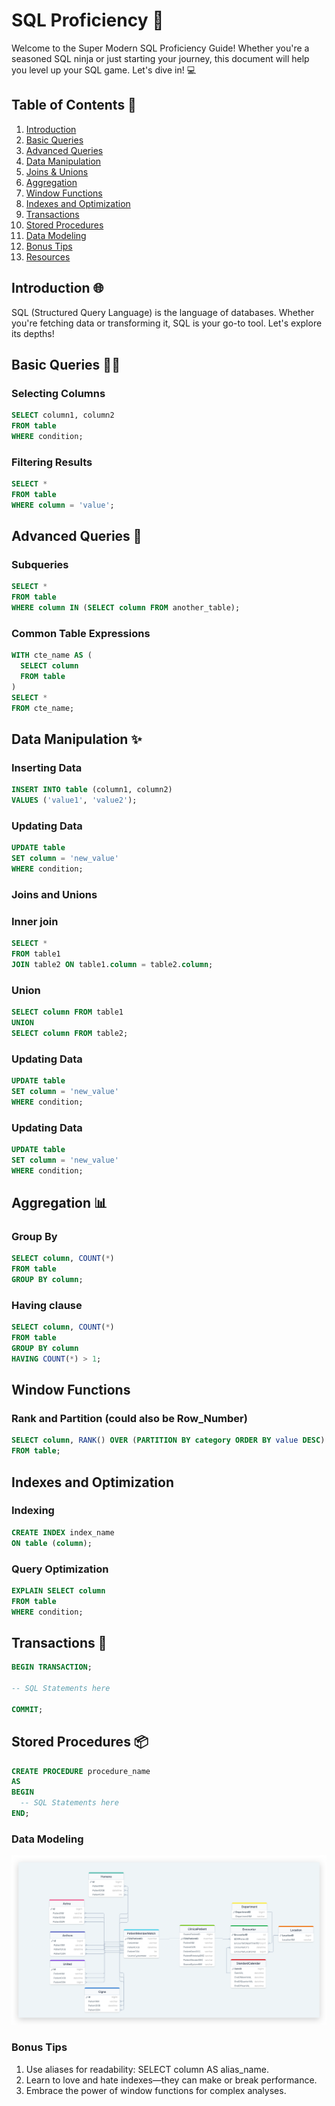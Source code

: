 # SQL Proficiency 🚀

Welcome to the Super Modern SQL Proficiency Guide! Whether you're a seasoned SQL ninja or just starting your journey, this document will help you level up your SQL game. Let's dive in! 💻

## Table of Contents 📑

1. [Introduction](##introduction)
2. [Basic Queries](##basic-queries)
3. [Advanced Queries](##advanced-queries)
4. [Data Manipulation](##data-manipulation)
5. [Joins & Unions](##joins-and-unions)
6. [Aggregation](##aggregation)
7. [Window Functions](##window-functions)
8. [Indexes and Optimization](##indexes-and-optimization)
9. [Transactions](##transactions)
10. [Stored Procedures](##stored-procedures)
11. [Data Modeling](##data-modeling)
12. [Bonus Tips](##bonus-tips)
13. [Resources](resources)

## Introduction 🌐

SQL (Structured Query Language) is the language of databases. Whether you're fetching data or transforming it, SQL is your go-to tool. Let's explore its depths!

## Basic Queries 🕵️‍♂️

### Selecting Columns

```sql
SELECT column1, column2
FROM table
WHERE condition;
```

### Filtering Results

```sql
SELECT *
FROM table
WHERE column = 'value';
```
## Advanced Queries 🚀

### Subqueries

```sql
SELECT *
FROM table
WHERE column IN (SELECT column FROM another_table);
```

### Common Table Expressions

```sql
WITH cte_name AS (
  SELECT column
  FROM table
)
SELECT *
FROM cte_name;
```


## Data Manipulation ✨

### Inserting Data
```sql
INSERT INTO table (column1, column2)
VALUES ('value1', 'value2');
```

### Updating Data
```sql
UPDATE table
SET column = 'new_value'
WHERE condition;
```

### Joins and Unions

### Inner join
```sql
SELECT *
FROM table1
JOIN table2 ON table1.column = table2.column;
```
### Union
```sql
SELECT column FROM table1
UNION
SELECT column FROM table2;
```

### Updating Data
```sql
UPDATE table
SET column = 'new_value'
WHERE condition;
```
### Updating Data
```sql
UPDATE table
SET column = 'new_value'
WHERE condition;
```

## Aggregation 📊
### Group By
```sql
SELECT column, COUNT(*)
FROM table
GROUP BY column;

```
### Having clause
```sql
SELECT column, COUNT(*)
FROM table
GROUP BY column
HAVING COUNT(*) > 1;
```

## Window Functions

### Rank and Partition (could also be Row_Number)
```sql
SELECT column, RANK() OVER (PARTITION BY category ORDER BY value DESC) AS ranking
FROM table;
```

## Indexes and Optimization

### Indexing
```sql
CREATE INDEX index_name
ON table (column);
```

### Query Optimization
```sql
EXPLAIN SELECT column
FROM table
WHERE condition;
```

## Transactions 🔄

```sql
BEGIN TRANSACTION;

-- SQL Statements here

COMMIT;

```

## Stored Procedures 📦

```sql
CREATE PROCEDURE procedure_name
AS
BEGIN
  -- SQL Statements here
END;

```

### Data Modeling

![Alt text](image.png)

### Bonus Tips
1. Use aliases for readability: SELECT column AS alias_name.
2. Learn to love and hate indexes—they can make or break performance.
3. Embrace the power of window functions for complex analyses.


